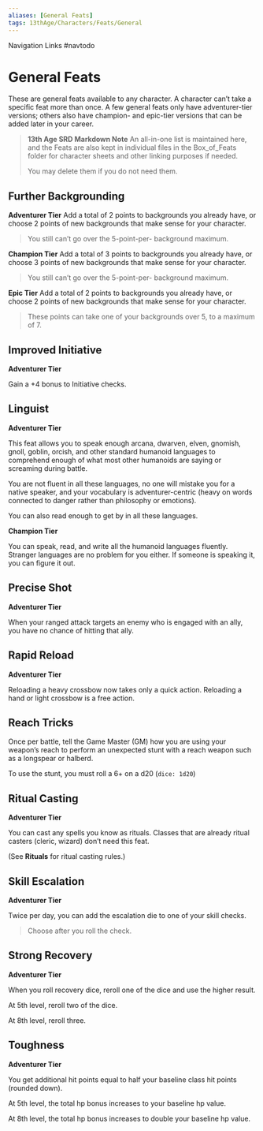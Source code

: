 ```yaml
---
aliases: [General Feats]
tags: 13thAge/Characters/Feats/General
---
```


Navigation Links
#navtodo 

# General Feats

These are general feats available to any character. A character can’t take a specific feat more than once. A few general feats only have adventurer-tier versions; others also have champion- and epic-tier versions that can be added later in your career.

> __13th Age SRD Markdown Note__
> An all-in-one list is maintained here, and the Feats are also kept in individual files in the Box_of_Feats folder for character sheets and other linking purposes if needed. 
> 
> You may delete them if you do not need them. 

## Further Backgrounding

__Adventurer Tier__
Add a total of 2 points to backgrounds you already have, or choose 2 points of new backgrounds that make sense for your character. 

> You still can’t go over the 5-point-per- background maximum.

__Champion Tier__
Add a total of 3 points to backgrounds you already have, or choose 3 points of new backgrounds that make sense for your character. 

> You still can’t go over the 5-point-per- background maximum.

__Epic Tier__
Add a total of 2 points to backgrounds you already have, or choose 2 points of new backgrounds that make sense for your character. 

> These points can take one of your backgrounds over 5, to a maximum of 7.


## Improved Initiative

__Adventurer Tier__

Gain a +4 bonus to Initiative checks.


## Linguist

__Adventurer Tier__

This feat allows you to speak enough arcana, dwarven, elven, gnomish, gnoll, goblin, orcish, and other standard humanoid languages to comprehend enough of what most other humanoids are saying or screaming during battle. 

You are not fluent in all these languages, no one will mistake you for a native speaker, and your vocabulary is adventurer-centric (heavy on words connected to danger rather than philosophy or emotions).

You can also read enough to get by in all these languages.

__Champion Tier__

You can speak, read, and write all the humanoid languages fluently. Stranger languages are no problem for you either. If someone is speaking it, you can figure it out.

## Precise Shot

__Adventurer Tier__

When your ranged attack targets an enemy who is engaged with an ally, you have no chance of hitting that ally.


## Rapid Reload

__Adventurer Tier__

Reloading a heavy crossbow now takes only a quick action. Reloading a hand or light crossbow is a free action.

## Reach Tricks

Once per battle, tell the Game Master (GM) how you are using your weapon’s reach to perform an unexpected stunt with a reach weapon such as a longspear or halberd. 

To use the stunt, you must roll a 6+ on a d20 (`dice: 1d20`)

## Ritual Casting

__Adventurer Tier__

You can cast any spells you know as rituals. Classes that are already ritual casters (cleric, wizard) don’t need this feat. 

(See __Rituals__ for ritual casting rules.)


## Skill Escalation

__Adventurer Tier__ 

Twice per day, you can add the escalation die to one of your skill checks. 

> Choose after you roll the check.

## Strong Recovery

__Adventurer Tier__

When you roll recovery dice, reroll one of the dice and use the higher result. 

At 5th level, reroll two of the dice. 

At 8th level, reroll three.


## Toughness

__Adventurer Tier__

You get additional hit points equal to half your baseline class hit points (rounded down). 

At 5th level, the total hp bonus increases to your baseline hp value. 

At 8th level, the total hp bonus increases to double your baseline hp value.
